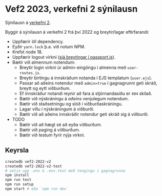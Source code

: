 # Vef2 2023, verkefni 2 sýnilausn

Sýnilausn á [verkefni 2](https://github.com/vefforritun/vef2-2023-v2).

Byggir á sýnilausn á verkefni 2 frá því 2022 og breytir/lagar eftirfarandi:

- Uppfærir öll dependency.
- Eyðir `yarn.lock` þ.a. við notum NPM.
- Krefst node 18.
- Uppfærir logout virkni ([sjá breytingar í passport.js](https://medium.com/passportjs/fixing-session-fixation-b2b68619c51d)).
- Bætir við almennum notendum:
  - Breytir login virkni úr admin-eingöngu í almenna með `user-routes.js`.
  - Breytir birtingu á innskráðum notanda í EJS templatum (`user.ejs`).
  - Passar að aðeins notendur með `admin=true` í gagnagrunni geti skráð, breytt og eytt viðburðum.
  - Ef innskráður notandi reynir að fara á stjórnandasíðu er `404` skilað.
  - Bætir við nýskráningu á _aðeins_ venjulegum notendum.
  - Bætir við staðsetningu og slóð í viðburðaskráningu.
  - Lagar villu í nýskráningum á viðburði.
  - Bætir við að aðeins innskráðir notendur geti skráð sig á viðburði.
- TODO
  - Bætir við að hægt sé að eyða viðburðum.
  - Bætir við paging á viðburðum.
  - Bætir við testum fyrir nýja virkni.

## Keyrsla

```bash
createdb vef2-2022-v2
createdb vef2-2022-v2-test
# setja upp .env & .env.test með tengingu í gagnagrunna
npm install
npm run test
npm run setup
npm start # eða `npm run dev`
```
